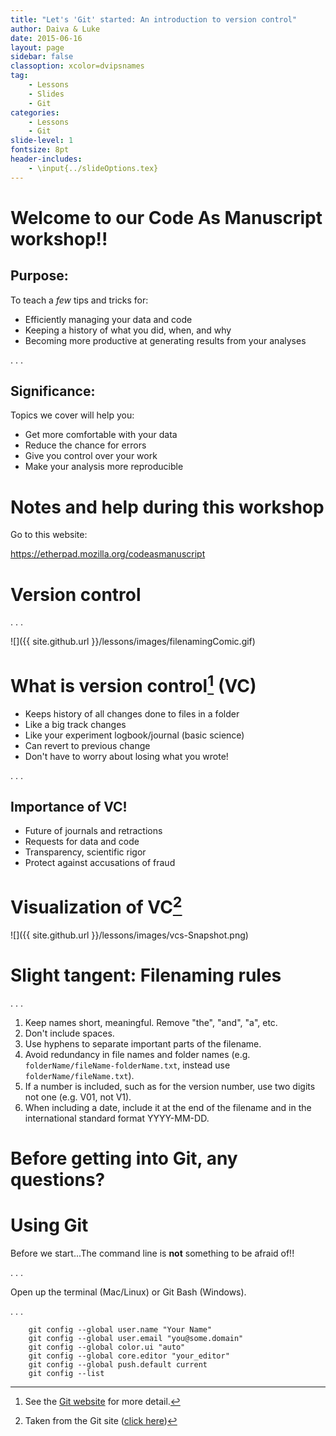 ```yaml
---
title: "Let's 'Git' started: An introduction to version control"
author: Daiva & Luke
date: 2015-06-16
layout: page
sidebar: false
classoption: xcolor=dvipsnames
tag:
    - Lessons
    - Slides
    - Git
categories:
    - Lessons
    - Git
slide-level: 1
fontsize: 8pt
header-includes:
    - \input{../slideOptions.tex}
---
```


# Welcome to our Code As Manuscript workshop!! #

## Purpose: ##

To teach a *few* tips and tricks for:

* Efficiently managing your data and code
* Keeping a history of what you did, when, and why
* Becoming more productive at generating results from your analyses

. . .

## Significance: ##

Topics we cover will help you:

* Get more comfortable with your data
* Reduce the chance for errors
* Give you control over your work
* Make your analysis more reproducible

# Notes and help during this workshop #

Go to this website:

<https://etherpad.mozilla.org/codeasmanuscript>

# Version control #

. . .

![]({{ site.github.url }}/lessons/images/filenamingComic.gif)

# What is version control[^gitvcs] (VC) #

* Keeps history of all changes done to files in a folder
* Like a big track changes
* Like your experiment logbook/journal (basic science)
* Can revert to previous change
* Don't have to worry about losing what you wrote!

. . .

## Importance of VC! ##

* Future of journals and retractions
* Requests for data and code
* Transparency, scientific rigor
* Protect against accusations of fraud

[^gitvcs]: See the
    [Git website](http://git-scm.com/book/en/v2/Getting-Started-About-Version-Control)
    for more detail.

# Visualization of VC[^gitpic] #

![]({{ site.github.url }}/lessons/images/vcs-Snapshot.png)

[^gitpic]: Taken from the Git site
    ([click here](http://git-scm.com/book/en/v2/Getting-Started-Git-Basics))

# Slight tangent: Filenaming rules #

. . .

1. Keep names short, meaningful. Remove "the", "and", "a", etc.
2. Don't include spaces.
3. Use hyphens to separate important parts of the filename.
4. Avoid redundancy in file names and folder names
   (e.g. `folderName/fileName-folderName.txt`, instead use
   `folderName/fileName.txt`).
5. If a number is included, such as for the version number, use two
   digits not one (e.g. V01, not V1).
6. When including a date, include it at the end of the filename and in
   the international standard format YYYY-MM-DD.

# Before getting into Git, any questions? #

# Using Git #

Before we start...The command line is **not** something to be afraid
of!!

. . .

Open up the terminal (Mac/Linux) or Git Bash (Windows).

. . .

```
    git config --global user.name "Your Name"
    git config --global user.email "you@some.domain"
    git config --global color.ui "auto"
    git config --global core.editor "your_editor"
    git config --global push.default current
    git config --list
```

